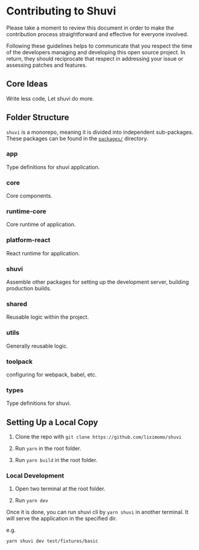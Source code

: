 # Contributing to Shuvi

Please take a moment to review this document in order to make the contribution process straightforward and effective for everyone involved.

Following these guidelines helps to communicate that you respect the time of the developers managing and developing this open source project. In return, they should reciprocate that respect in addressing your issue or assessing patches and features.

## Core Ideas

Write less code, Let shuvi do more.

## Folder Structure

`shuvi` is a monorepo, meaning it is divided into independent sub-packages.<br>
These packages can be found in the [`packages/`](https://github.com/liximomo/shuvi/tree/master/packages) directory.

### app

Type definitions for shuvi application.

### core

Core components.

### runtime-core

Core runtime of application.

### platform-react

React runtime for application.

### shuvi

Assemble other packages for setting up the development server, building production builds.

### shared

Reusable logic within the project.

### utils

Generally reusable logic.

### toolpack

configuring for webpack, babel, etc.

### types

Type definitions for shuvi.

## Setting Up a Local Copy

1. Clone the repo with `git clone https://github.com/liximomo/shuvi`

2. Run `yarn` in the root folder.

3. Run `yarn build` in the root folder.

### Local Development

1. Open two terminal at the root folder.

2. Run `yarn dev`

Once it is done, you can run shuvi cli by `yarn shuvi` in another terminal. It will serve the application in the specified dir.

e.g.

```
yarn shuvi dev test/fixtures/basic
```

